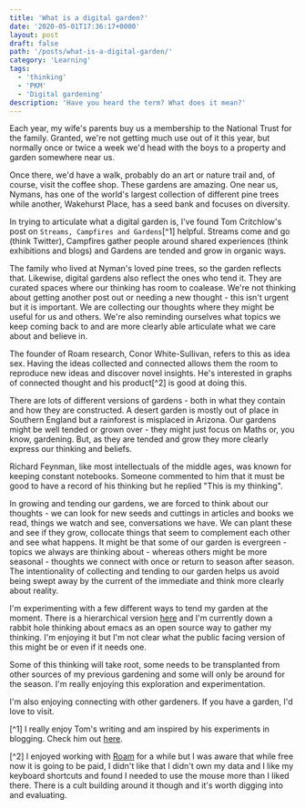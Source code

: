 ```yaml
---
title: 'What is a digital garden?'
date: '2020-05-01T17:36:17+0000'
layout: post
draft: false
path: '/posts/what-is-a-digital-garden/'
category: 'Learning'
tags:
  - 'thinking'
  - 'PKM'
  - 'Digital gardening'
description: 'Have you heard the term? What does it mean?'
---
```


Each year, my wife's parents buy us a membership to the National Trust for the family. Granted, we're not getting much use out of it this year, but normally once or twice a week we'd head with the boys to a property and garden somewhere near us.

Once there, we'd have a walk, probably do an art or nature trail and, of course, visit the coffee shop. These gardens are amazing. One near us, Nymans, has one of the world's largest collection of different pine trees while another, Wakehurst Place, has a seed bank and focuses on diversity.

In trying to articulate what a digital garden is, I've found Tom Critchlow's post on `Streams, Campfires and Gardens`[^1] helpful. Streams come and go (think Twitter), Campfires gather people around shared experiences (think exhibitions and blogs) and Gardens are tended and grow in organic ways.

The family who lived at Nyman's loved pine trees, so the garden reflects that. Likewise, digital gardens also reflect the ones who tend it. They are curated spaces where our thinking has room to coalease. We're not thinking about getting another post out or needing a new thought - this isn't urgent but it is important. We are collecting our thoughts where they might be useful for us and others. We're also reminding ourselves what topics we keep coming back to and are more clearly able articulate what we care about and believe in.

The founder of Roam research, Conor White-Sullivan, refers to this as idea sex. Having the ideas collected and connected allows them the room to reproduce new ideas and discover novel insights. He's interested in graphs of connected thought and his product[^2] is good at doing this.

There are lots of different versions of gardens - both in what they contain and how they are constructed. A desert garden is mostly out of place in Southern England but a rainforest is misplaced in Arizona. Our gardens might be well tended or grown over - they might just focus on Maths or, you know, gardening. But, as they are tended and grow they more clearly express our thinking and beliefs.

Richard Feynman, like most intellectuals of the middle ages, was known for keeping constant notebooks. Someone commented to him that it must be good to have a record of his thinking but he replied "This is my thinking".

In growing and tending our gardens, we are forced to think about our thoughts - we can look for new seeds and cuttings in articles and books we read, things we watch and see, conversations we have. We can plant these and see if they grow, collocate things that seem to complement each other and see what happens. It might be that some of our garden is evergreen - topics we always are thinking about - whereas others might be more seasonal - thoughts we connect with once or return to season after season. The intentionality of collecting and tending to our garden helps us avoid being swept away by the current of the immediate and think more clearly about reality.

I'm experimenting with a few different ways to tend my garden at the moment. There is a hierarchical version [here](/wiki) and I'm currently down a rabbit hole thinking about emacs as an open source way to gather my thinking. I'm enjoying it but I'm not clear what the public facing version of this might be or even if it needs one.

Some of this thinking will take root, some needs to be transplanted from other sources of my previous gardening and some will only be around for the season. I'm really enjoying this exploration and experimentation.

I'm also enjoying connecting with other gardeners. If you have a garden, I'd love to visit.

[^1] I really enjoy Tom's writing and am inspired by his experiments in blogging. Check him out [here](https://tomcritchlow.com/).

[^2] I enjoyed working with [Roam](https://www.roamresearch.com) for a while but I was aware that while free now it is going to be paid, I didn't like that I didn't own my data and I like my keyboard shortcuts and found I needed to use the mouse more than I liked there. There is a cult building around it though and it's worth digging into and evaluating.
